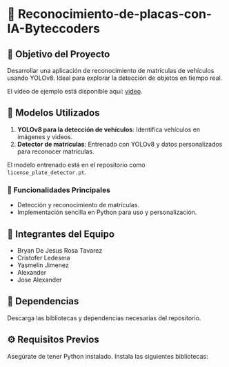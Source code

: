 # 🚗 Reconocimiento-de-placas-con-IA-Byteccoders

## 🎯 Objetivo del Proyecto
Desarrollar una aplicación de reconocimiento de matrículas de vehículos usando YOLOv8. Ideal para explorar la detección de objetos en tiempo real.

El vídeo de ejemplo está disponible aquí: [video](https://www.pexels.com/video/traffic-flow-in-the-highway-2103099/).

## 🧠 Modelos Utilizados
1. **YOLOv8 para la detección de vehículos**: Identifica vehículos en imágenes y videos.
2. **Detector de matrículas**: Entrenado con YOLOv8 y datos personalizados para reconocer matrículas.

El modelo entrenado está en el repositorio como `license_plate_detector.pt`.

### 🌟 Funcionalidades Principales
- Detección y reconocimiento de matrículas.
- Implementación sencilla en Python para uso y personalización.

## 👥 Integrantes del Equipo
- Bryan De Jesus Rosa Tavarez
- Cristofer Ledesma 
- Yasmelin Jimenez
- Alexander 
- Jose Alexander

## 🔧 Dependencias
Descarga las bibliotecas y dependencias necesarias del repositorio.

## ⚙️ Requisitos Previos
Asegúrate de tener Python instalado. Instala las siguientes bibliotecas:
